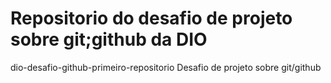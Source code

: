 # Repositorio do desafio de projeto sobre git;github da DIO 
dio-desafio-github-primeiro-repositorio
Desafio de projeto sobre git/github

